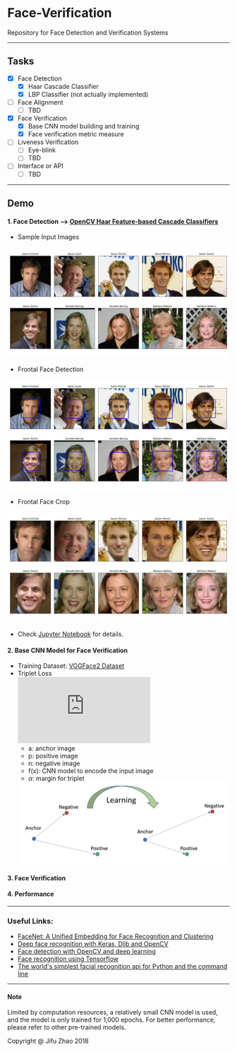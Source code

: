 # Face-Verification
Repository for Face Detection and Verification Systems

***
## Tasks
+ [x] Face Detection
    - [x] Haar Cascade Classifier
    - [x] LBP Classifier (not actually implemented)
+ [ ] Face Alignment
    - [ ] TBD
+ [x] Face Verification
    - [x] Base CNN model building and training
    - [x] Face verification metric measure
+ [ ] Liveness Verification
    - [ ] Eye-blink
    - [ ] TBD
+ [ ] Interface or API
    - [ ] TBD

***
## Demo

#### 1. Face Detection --> [OpenCV Haar Feature-based Cascade Classifiers](https://docs.opencv.org/3.3.0/d7/d8b/tutorial_py_face_detection.html)
* Sample Input Images <br/>
<img src="./results/input_images.png" alt="Sample" style="width: 600px;"/>

* Frontal Face Detection <br/>
<img src="./results/face_detection.png" alt="Sample" style="width: 600px;"/>

* Frontal Face Crop <br/>
<img src="./results/cropped_faces.png" alt="Sample" style="width: 600px;"/>

* Check [Jupyter Notebook](https://github.com/JifuZhao/face-verification/blob/master/5.%20FaceNet%20Application%20Demo.ipynb) for details.

#### 2. Base CNN Model for Face Verification
+ Training Dataset: [VGGFace2 Dataset](http://www.robots.ox.ac.uk/~vgg/data/vgg_face2/)
+ Triplet Loss <br/>
![equation](https://latex.codecogs.com/gif.latex?%5Cdpi%7B150%7D%20%5Cbg_white%20L%28a%2C%20p%2C%20n%29%20%3D%20max%20%5C%7B%20%7C%7Cf%28a%29-f%28p%29%7C%7C_2%5E2%20-%7C%7Cf%28a%29-f%28n%29%7C%7C_2%5E2%20&plus;%20%5Calpha%20%2C%200%20%5C%7D)
    * a: anchor image
    * p: positive image
    * n: negative image
    * f(x): CNN model to encode the input image
    * $\alpha$: margin for triplet <br/>
    <img src="./results/triplet_loss.png" alt="Sample" style="width: 500px;"/>


#### 3. Face Verification



#### 4. Performance


***
### Useful Links:
* [FaceNet: A Unified Embedding for Face Recognition and Clustering](https://arxiv.org/abs/1503.03832)
* [Deep face recognition with Keras, Dlib and OpenCV](https://krasserm.github.io/2018/02/07/deep-face-recognition/)
* [Face detection with OpenCV and deep learning](https://www.pyimagesearch.com/2018/02/26/face-detection-with-opencv-and-deep-learning/)
* [Face recognition using Tensorflow](https://github.com/davidsandberg/facenet)
* [The world's simplest facial recognition api for Python and the command line](https://github.com/ageitgey/face_recognition)


***
#### Note
Limited by computation resources, a relatively small CNN model is used, and the model is only trained for 1,000 epochs. For better performance, please refer to other pre-trained models.


Copyright @ Jifu Zhao 2018
